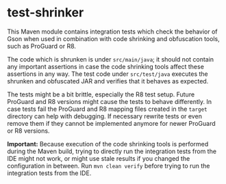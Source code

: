 # test-shrinker

This Maven module contains integration tests which check the behavior of Gson when used in combination with code shrinking and obfuscation tools, such as ProGuard or R8.

The code which is shrunken is under `src/main/java`; it should not contain any important assertions in case the code shrinking tools affect these assertions in any way. The test code under `src/test/java` executes the shrunken and obfuscated JAR and verifies that it behaves as expected.

The tests might be a bit brittle, especially the R8 test setup. Future ProGuard and R8 versions might cause the tests to behave differently. In case tests fail the ProGuard and R8 mapping files created in the `target` directory can help with debugging. If necessary rewrite tests or even remove them if they cannot be implemented anymore for newer ProGuard or R8 versions.

**Important:** Because execution of the code shrinking tools is performed during the Maven build, trying to directly run the integration tests from the IDE might not work, or might use stale results if you changed the configuration in between. Run `mvn clean verify` before trying to run the integration tests from the IDE.
